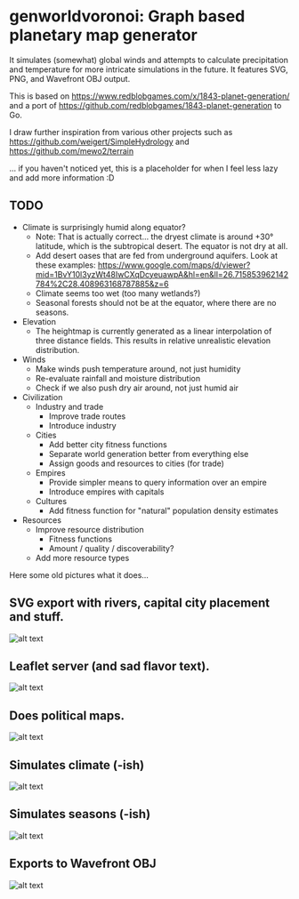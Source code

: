 # genworldvoronoi: Graph based planetary map generator

It simulates (somewhat) global winds and attempts to calculate precipitation and temperature for more intricate simulations in the future.
It features SVG, PNG, and Wavefront OBJ output.

This is based on https://www.redblobgames.com/x/1843-planet-generation/ and a port of https://github.com/redblobgames/1843-planet-generation to Go. 

I draw further inspiration from various other projects such as https://github.com/weigert/SimpleHydrology and https://github.com/mewo2/terrain

... if you haven't noticed yet, this is a placeholder for when I feel less lazy and add more information :D

## TODO

* Climate is surprisingly humid along equator?
  * Note: That is actually correct... the dryest climate is around +30° latitude, which is the subtropical desert. The equator is not dry at all.
  * Add desert oases that are fed from underground aquifers. Look at these examples: https://www.google.com/maps/d/viewer?mid=1BvY10l3yzWt48IwCXqDcyeuawpA&hl=en&ll=26.715853962142784%2C28.408963168787885&z=6
  * Climate seems too wet (too many wetlands?)
  * Seasonal forests should not be at the equator, where there are no seasons.
* Elevation
  * The heightmap is currently generated as a linear interpolation of three distance fields. This results in relative unrealistic elevation distribution.
* Winds
  * Make winds push temperature around, not just humidity
  * Re-evaluate rainfall and moisture distribution
  * Check if we also push dry air around, not just humid air
* Civilization
  * Industry and trade
    * Improve trade routes
    * Introduce industry
  * Cities
    * Add better city fitness functions
    * Separate world generation better from everything else
    * Assign goods and resources to cities (for trade)
  * Empires
    * Provide simpler means to query information over an empire
    * Introduce empires with capitals
  * Cultures
    * Add fitness function for "natural" population density estimates
* Resources
  * Improve resource distribution
    * Fitness functions
    * Amount / quality / discoverability?
  * Add more resource types

Here some old pictures what it does...

## SVG export with rivers, capital city placement and stuff.
![alt text](https://raw.githubusercontent.com/Flokey82/go_gens/master/genworldvoronoi/images/svg.png "Screenshot of SVG!")

## Leaflet server (and sad flavor text).
![alt text](https://raw.githubusercontent.com/Flokey82/go_gens/master/genworldvoronoi/images/leaflet.png "Flavortext Maps!")

## Does political maps.
![alt text](https://raw.githubusercontent.com/Flokey82/go_gens/master/genworldvoronoi/images/political.png "Political Maps!")

## Simulates climate (-ish)
![alt text](https://raw.githubusercontent.com/Flokey82/go_gens/master/genworldvoronoi/images/climate.png "Screenshot of Biomes!")

## Simulates seasons (-ish)
![alt text](https://raw.githubusercontent.com/Flokey82/go_gens/master/genworldvoronoi/images/seasons.webp "Screenshot of Seasons!")

## Exports to Wavefront OBJ
![alt text](https://raw.githubusercontent.com/Flokey82/go_gens/master/genworldvoronoi/images/obj.png "Screenshot of OBJ Export in Blender!")